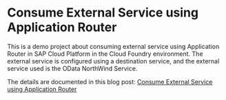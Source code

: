 # Consume External Service using Application Router

This is a demo project about consuming external service using Application Router in SAP Cloud Platform in the Cloud Foundry environment. The external service is configured using a destination service, and the external service used is the OData NorthWind Service.

The details are documented in this blog post:
[Consume External Service using Application Router](https://blogs.sap.com/2020/06/20/consume-external-service-using-application-router/)